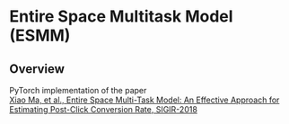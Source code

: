 # Entire Space Multitask Model (ESMM)

## Overview
PyTorch implementation of the paper  
[Xiao Ma, et al., Entire Space Multi-Task Model: An Effective Approach for Estimating Post-Click Conversion Rate, SIGIR-2018](https://dl.acm.org/doi/abs/10.1145/3209978.3210104)
